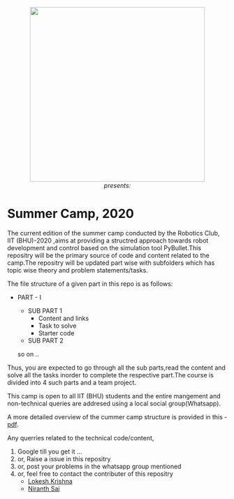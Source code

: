 
<p align="center">
 <img  width="400" height="400" src="https://scontent.fmaa1-2.fna.fbcdn.net/v/t1.0- 9/14045716_1588889014739471_6053448306584221828_n.jpg?_nc_cat=108&_nc_sid=85a577&_nc_ohc=di3U3GUo8egAX8l7PYd&_nc_ht=scontent.fmaa1-2.fna&oh=af10b64b1dfe3df798fe4e307402a3ae&oe=5ECF6C83"><br>
  <i>presents:</i><br>
</p>


# Summer Camp, 2020

   The current edition of the summer camp conducted by the Robotics Club, IIT (BHU)-2020 ,aims at providing a structred approach towards robot development and control based on the simulation tool PyBullet.This repositry will be the primary source of code and content related to the camp.The repositry will be updated part wise with subfolders which has topic wise theory and problem statements/tasks.
   
   The file structure of a given part in this repo is as follows:
 
  * PART - I 
      * SUB PART 1
         * Content and links
         * Task to solve
         * Starter code
      * SUB PART 2
      
      so on ..

Thus, you are expected to go through all the sub parts,read the content and solve all the tasks inorder to complete the respective part.The course is divided into 4 such parts and a team project.
   
This camp is open to all IIT (BHU) students and the entire mangement and non-technical queries are addresed using a local social group(Whatsapp).

A more detailed overview of the cummer camp structure is provided in this - [pdf](https://github.com/NiranthS/Pybullet-Camp-Part1/blob/master/Camp_Overview.pdf).

Any querries related to the technical code/content,
1. Google till you get it ...
2. or, Raise a issue in this repositry
3. or, post your problems in the whatsapp group mentioned
4. or, feel free to contact the contributer of this repositry
   * [Lokesh Krishna](https://github.com/lok-i)
   * [Niranth Sai](https://github.com/NiranthS)


